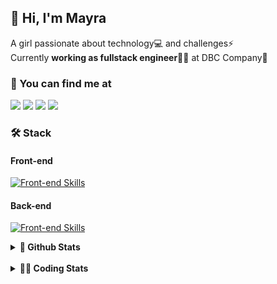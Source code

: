 ## 👋 Hi, I'm Mayra

A girl passionate about technology💻 and challenges⚡  
Currently **working as fullstack engineer**👩‍💻 at DBC Company🚀   

### 💬 You can find me at

<a href="https://mayra.dev" target="_blank" rel="noopener"><img src="https://img.shields.io/badge/-mayra.dev-005FED?style=flat&logo=Google-chrome&logoColor=white"/></a>
<a href="https://linkedin.com/in/mayraamaral" target="_blank" rel="noopener"><img src="https://img.shields.io/badge/-/mayraamaral-0077B5?style=flat&logo=Linkedin&logoColor=white"/></a>
<a href="mailto:mayra@mayra.dev" target="_blank" rel="noopener"><img src="https://img.shields.io/badge/-mayra@mayra.dev-D14836?style=flat&logo=Gmail&logoColor=white"/></a>
<a href="" target="_blank" rel="noopener"><img src="https://img.shields.io/badge/-mayraamaral-7289DA?style=flat&logo=Discord&logoColor=white"/></a>

### 🛠️ Stack
#### Front-end

[![Front-end Skills](https://skillicons.dev/icons?i=react,next,redux,styledcomponents,html,css,sass,js,ts,figma)](https://skillicons.dev)
#### Back-end

[![Front-end Skills](https://skillicons.dev/icons?i=java,spring,hibernate,aws,idea,postgres,mysql,git,linux,bash,nodejs,docker,kubernetes,jenkins)](https://skillicons.dev)


<details>
    <summary><strong>📌 Github Stats</strong></summary>
    <br />
    <div align="center">
        <table>
      <td><img height="160em" src="https://github-readme-stats.vercel.app/api?username=mayraamaral&show_icons=true&theme=algolia&hide_border=true&hide=stars&count_private=true" alt="Readme stats"></td>
      <td><img height="160em" src="https://github-readme-stats.vercel.app/api/top-langs/?username=mayraamaral&&layout=compact&&theme=algolia&hide_border=true&langs_count=6" alt="Language stats"></td>
       </table>
  </div> 
    

  <p align="center">
    <img src="https://github-readme-streak-stats.herokuapp.com?user=mayraamaral&theme=dark&hide_border=true&date_format=j%20M%5B%20Y%5D&locale=pt-br&background=050F2C&ring=0195DD&fire=23AA7D&currStreakLabel=23AA7D" alt="Streak stats">
  </p> 
</details>

<br />

<details>
  <summary><strong>👩‍💻 Coding Stats</strong></summary>
  <br />
  
  <!--START_SECTION:waka-->
![Code Time](http://img.shields.io/badge/Code%20Time-261%20hrs%2054%20mins-blue)

**🐱 My GitHub Data** 

> 📦 579.3 kB Used in GitHub's Storage 
 > 
> 🏆 159 Contributions in the Year 2024
 > 
> 🚫 Not Opted to Hire
 > 
> 📜 50 Public Repositories 
 > 
> 🔑 29 Private Repositories 
 > 
**I'm an Early 🐤** 

```text
🌞 Morning                349 commits         ███░░░░░░░░░░░░░░░░░░░░░░   11.03 % 
🌆 Daytime                1763 commits        ██████████████░░░░░░░░░░░   55.74 % 
🌃 Evening                913 commits         ███████░░░░░░░░░░░░░░░░░░   28.87 % 
🌙 Night                  138 commits         █░░░░░░░░░░░░░░░░░░░░░░░░   04.36 % 
```
📅 **I'm Most Productive on Monday** 

```text
Monday                   626 commits         █████░░░░░░░░░░░░░░░░░░░░   19.79 % 
Tuesday                  599 commits         █████░░░░░░░░░░░░░░░░░░░░   18.94 % 
Wednesday                419 commits         ███░░░░░░░░░░░░░░░░░░░░░░   13.25 % 
Thursday                 527 commits         ████░░░░░░░░░░░░░░░░░░░░░   16.66 % 
Friday                   529 commits         ████░░░░░░░░░░░░░░░░░░░░░   16.72 % 
Saturday                 171 commits         █░░░░░░░░░░░░░░░░░░░░░░░░   05.41 % 
Sunday                   292 commits         ██░░░░░░░░░░░░░░░░░░░░░░░   09.23 % 
```


📊 **This Week I Spent My Time On** 

```text
🕑︎ Time Zone: America/Sao_Paulo

💬 Programming Languages: 
Docker                   4 hrs 45 mins       ███████████░░░░░░░░░░░░░░   44.51 % 
Java                     3 hrs 32 mins       ████████░░░░░░░░░░░░░░░░░   33.18 % 
Java Properties          36 mins             █░░░░░░░░░░░░░░░░░░░░░░░░   05.68 % 
Markdown                 35 mins             █░░░░░░░░░░░░░░░░░░░░░░░░   05.60 % 
XML                      27 mins             █░░░░░░░░░░░░░░░░░░░░░░░░   04.36 % 

🔥 Editors: 
VS Code                  8 hrs 32 mins       ████████████████████░░░░░   79.98 % 
Intellijidea             2 hrs 8 mins        █████░░░░░░░░░░░░░░░░░░░░   20.02 % 

💻 Operating System: 
Linux                    10 hrs 40 mins      █████████████████████████   100.00 % 
```

**I Mostly Code in HTML** 

```text
HTML                     117 repos           ███████░░░░░░░░░░░░░░░░░░   26.06 % 
Java                     113 repos           ██████░░░░░░░░░░░░░░░░░░░   25.17 % 
JavaScript               100 repos           ██████░░░░░░░░░░░░░░░░░░░   22.27 % 
PLSQL                    1 repo              ░░░░░░░░░░░░░░░░░░░░░░░░░   00.22 % 
C#                       1 repo              ░░░░░░░░░░░░░░░░░░░░░░░░░   00.22 % 
```




 Last Updated on 28/02/2024 18:53:46 UTC
<!--END_SECTION:waka-->

</details>
